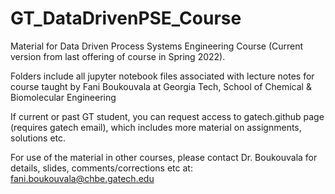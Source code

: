 # GT_DataDrivenPSE_Course
Material for Data Driven Process Systems Engineering Course (Current version from last offering of course in Spring 2022). 

Folders include all jupyter notebook files associated with lecture notes for course taught by Fani Boukouvala at Georgia Tech, School of Chemical & Biomolecular Engineering

If current or past GT student, you can request access to gatech.github page (requires gatech email), which includes more material on assignments, solutions etc.

For use of the material in other courses, please contact Dr. Boukouvala for details, slides, comments/corrections etc at: fani.boukouvala@chbe.gatech.edu
